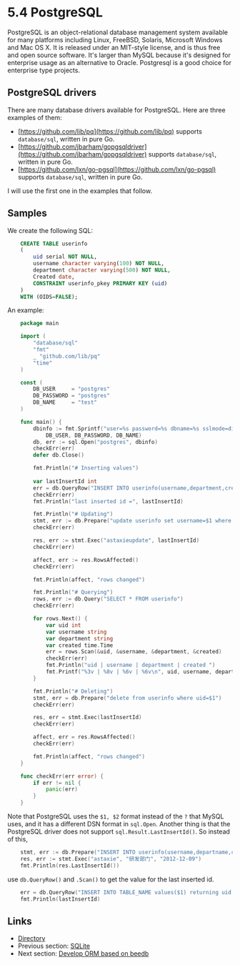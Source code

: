 # 5.4 PostgreSQL

PostgreSQL is an object-relational database management system available for many platforms including Linux, FreeBSD, Solaris, Microsoft Windows and Mac OS X. It is released under an MIT-style license, and is thus free and open source software. It's larger than MySQL because it's designed for enterprise usage as an alternative to Oracle. Postgresql is a good choice for enterprise type projects.

## PostgreSQL drivers

There are many database drivers available for PostgreSQL. Here are three examples of them:

- [https://github.com/lib/pq](https://github.com/lib/pq) supports `database/sql`, written in pure Go.
- [https://github.com/jbarham/gopgsqldriver](https://github.com/jbarham/gopgsqldriver) supports `database/sql`, written in pure Go.
- [https://github.com/lxn/go-pgsql](https://github.com/lxn/go-pgsql) supports `database/sql`, written in pure Go.

I will use the first one in the examples that follow.

## Samples

We create the following SQL:
```sql
	CREATE TABLE userinfo
	(
	    uid serial NOT NULL,
	    username character varying(100) NOT NULL,
	    department character varying(500) NOT NULL,
	    Created date,
	    CONSTRAINT userinfo_pkey PRIMARY KEY (uid)
	)
	WITH (OIDS=FALSE);
```
An example:
```Go
	package main

	import (
		"database/sql"
		"fmt"
		_ "github.com/lib/pq"
		"time"
	)

	const (
		DB_USER     = "postgres"
		DB_PASSWORD = "postgres"
		DB_NAME     = "test"
	)

	func main() {
		dbinfo := fmt.Sprintf("user=%s password=%s dbname=%s sslmode=disable",
			DB_USER, DB_PASSWORD, DB_NAME)
		db, err := sql.Open("postgres", dbinfo)
		checkErr(err)
		defer db.Close()

		fmt.Println("# Inserting values")
	
		var lastInsertId int
		err = db.QueryRow("INSERT INTO userinfo(username,department,created) VALUES($1,$2,$3) returning uid;", "astaxie", "研发部门", "2012-12-09").Scan(&lastInsertId)
		checkErr(err)
		fmt.Println("last inserted id =", lastInsertId)

		fmt.Println("# Updating")
		stmt, err := db.Prepare("update userinfo set username=$1 where uid=$2")
		checkErr(err)

		res, err := stmt.Exec("astaxieupdate", lastInsertId)
		checkErr(err)

		affect, err := res.RowsAffected()
		checkErr(err)

		fmt.Println(affect, "rows changed")

		fmt.Println("# Querying")
		rows, err := db.Query("SELECT * FROM userinfo")
		checkErr(err)

		for rows.Next() {
			var uid int
			var username string
			var department string
			var created time.Time
			err = rows.Scan(&uid, &username, &department, &created)
			checkErr(err)
			fmt.Println("uid | username | department | created ")
			fmt.Printf("%3v | %8v | %6v | %6v\n", uid, username, department, created)
		}

		fmt.Println("# Deleting")
		stmt, err = db.Prepare("delete from userinfo where uid=$1")
		checkErr(err)

		res, err = stmt.Exec(lastInsertId)
		checkErr(err)

		affect, err = res.RowsAffected()
		checkErr(err)

		fmt.Println(affect, "rows changed")
	}

	func checkErr(err error) {
		if err != nil {
			panic(err)
		}
	}
```
Note that PostgreSQL uses the `$1, $2` format instead of the `?` that MySQL uses, and it has a different DSN format in `sql.Open`. 
Another thing is that the PostgreSQL driver does not support `sql.Result.LastInsertId()`.
So instead of this,
```Go
	stmt, err := db.Prepare("INSERT INTO userinfo(username,departname,created) VALUES($1,$2,$3);")
	res, err := stmt.Exec("astaxie", "研发部门", "2012-12-09")
	fmt.Println(res.LastInsertId())
```
use `db.QueryRow()` and `.Scan()` to get the value for the last inserted id.
```Go
	err = db.QueryRow("INSERT INTO TABLE_NAME values($1) returning uid;",	VALUE1").Scan(&lastInsertId)
	fmt.Println(lastInsertId)
```
## Links

- [Directory](build-web-application-with-golang-en.md)
- Previous section: [SQLite](myBrain/ЯП%20и%20не%20только/go.md/en/05.3.md)
- Next section: [Develop ORM based on beedb](05.5.md)
